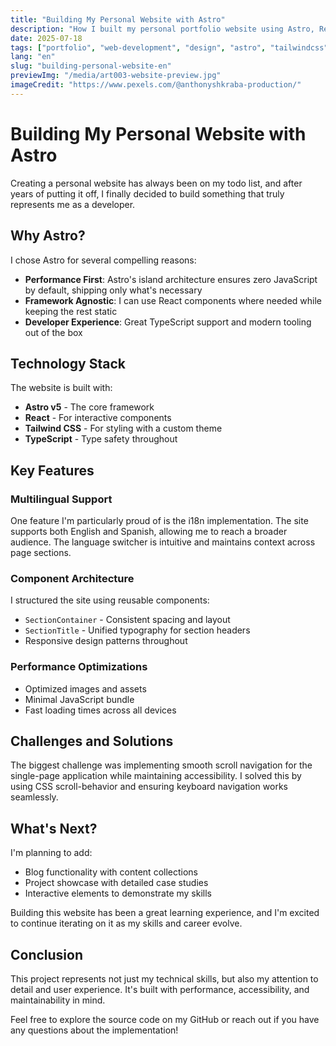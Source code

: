 ```yaml
---
title: "Building My Personal Website with Astro"
description: "How I built my personal portfolio website using Astro, React, and Tailwind CSS with multilingual support."
date: 2025-07-18
tags: ["portfolio", "web-development", "design", "astro", "tailwindcss"]
lang: "en"
slug: "building-personal-website-en"
previewImg: "/media/art003-website-preview.jpg"
imageCredit: "https://www.pexels.com/@anthonyshkraba-production/"
---
```


# Building My Personal Website with Astro

Creating a personal website has always been on my todo list, and after years of putting it off, I finally decided to build something that truly represents me as a developer.

## Why Astro?

I chose Astro for several compelling reasons:

- **Performance First**: Astro's island architecture ensures zero JavaScript by default, shipping only what's necessary
- **Framework Agnostic**: I can use React components where needed while keeping the rest static
- **Developer Experience**: Great TypeScript support and modern tooling out of the box

## Technology Stack

The website is built with:

- **Astro v5** - The core framework
- **React** - For interactive components
- **Tailwind CSS** - For styling with a custom theme
- **TypeScript** - Type safety throughout

## Key Features

### Multilingual Support

One feature I'm particularly proud of is the i18n implementation. The site supports both English and Spanish, allowing me to reach a broader audience. The language switcher is intuitive and maintains context across page sections.

### Component Architecture

I structured the site using reusable components:

- `SectionContainer` - Consistent spacing and layout
- `SectionTitle` - Unified typography for section headers
- Responsive design patterns throughout

### Performance Optimizations

- Optimized images and assets
- Minimal JavaScript bundle
- Fast loading times across all devices

## Challenges and Solutions

The biggest challenge was implementing smooth scroll navigation for the single-page application while maintaining accessibility. I solved this by using CSS scroll-behavior and ensuring keyboard navigation works seamlessly.

## What's Next?

I'm planning to add:

- Blog functionality with content collections
- Project showcase with detailed case studies
- Interactive elements to demonstrate my skills

Building this website has been a great learning experience, and I'm excited to continue iterating on it as my skills and career evolve.

## Conclusion

This project represents not just my technical skills, but also my attention to detail and user experience. It's built with performance, accessibility, and maintainability in mind.

Feel free to explore the source code on my GitHub or reach out if you have any questions about the implementation!
